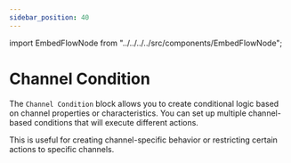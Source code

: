 ```yaml
---
sidebar_position: 40
---
```


import EmbedFlowNode from "../../../../src/components/EmbedFlowNode";

# Channel Condition

The `Channel Condition` block allows you to create conditional logic based on channel properties or characteristics. You can set up multiple channel-based conditions that will execute different actions.

This is useful for creating channel-specific behavior or restricting certain actions to specific channels.

<EmbedFlowNode type="control_condition_channel" />
